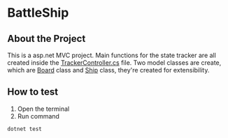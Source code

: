 # BattleShip

## About the Project
This is a asp.net MVC project. Main functions for the state tracker are all created inside the [TrackerController.cs](https://github.com/htuohz/BattleShip/blob/master/BattleShip/Controllers/TrackerController.cs) file. Two model classes are create, which are [Board](https://github.com/htuohz/BattleShip/blob/master/BattleShip/Models/Board.cs) class and [Ship](https://github.com/htuohz/BattleShip/blob/master/BattleShip/Models/Ship.cs) class, they're created for extensibility. 

## How to test
1. Open the terminal
2. Run command
```sh
dotnet test